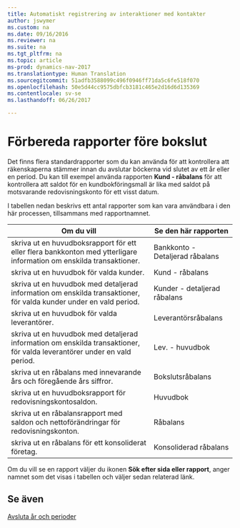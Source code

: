 ```yaml
---
title: Automatiskt registrering av interaktioner med kontakter
author: jswymer
ms.custom: na
ms.date: 09/16/2016
ms.reviewer: na
ms.suite: na
ms.tgt_pltfrm: na
ms.topic: article
ms-prod: dynamics-nav-2017
ms.translationtype: Human Translation
ms.sourcegitcommit: 51adfb3588099c496f0946ff71da5c6fe518f070
ms.openlocfilehash: 50e5d44cc9575dbfcb3181c465e2d16d6d135369
ms.contentlocale: sv-se
ms.lasthandoff: 06/26/2017

---
```

# <a name="prepare-pre-closing-reports"></a>Förbereda rapporter före bokslut
Det finns flera standardrapporter som du kan använda för att kontrollera att räkenskaperna stämmer innan du avslutar böckerna vid slutet av ett år eller en period. Du kan till exempel använda rapporten **Kund - råbalans** för att kontrollera att saldot för en kundbokföringsmall är lika med saldot på motsvarande redovisningskonto för ett visst datum.

I tabellen nedan beskrivs ett antal rapporter som kan vara användbara i den här processen, tillsammans med rapportnamnet.

|Om du vill     |Se den här rapporten       |
|-------|----------------------|
|skriva ut en huvudboksrapport för ett eller flera bankkonton med ytterligare information om enskilda transaktioner.|Bankkonto - Detaljerad råbalans|
|skriva ut en huvudbok för valda kunder.|Kund - råbalans|
|skriva ut en huvudbok med detaljerad information om enskilda transaktioner, för valda kunder under en vald period.|Kunder - detaljerad råbalans|
|skriva ut en huvudbok för valda leverantörer.|Leverantörsråbalans|
|skriva ut en huvudbok med detaljerad information om enskilda transaktioner, för valda leverantörer under en vald period.|Lev. - huvudbok|
|skriva ut en råbalans med innevarande års och föregående års siffror.|Bokslutsråbalans|
|skriva ut en huvudboksrapport för redovisningskontosaldon.|Huvudbok|
|skriva ut en råbalansrapport med saldon och nettoförändringar för redovisningskonton.|Råbalans|
|skriva ut en råbalans för ett konsoliderat företag.|Konsoliderad råbalans|
Om du vill se en rapport väljer du ikonen **Sök efter sida eller rapport**, anger namnet som det visas i tabellen och väljer sedan relaterad länk.

## <a name="see-also"></a>Se även
[Avsluta år och perioder](year-close-years-periods.md)

